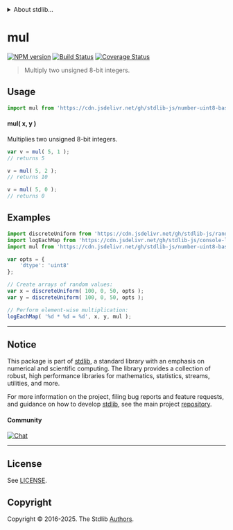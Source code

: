 <!--

@license Apache-2.0

Copyright (c) 2025 The Stdlib Authors.

Licensed under the Apache License, Version 2.0 (the "License");
you may not use this file except in compliance with the License.
You may obtain a copy of the License at

   http://www.apache.org/licenses/LICENSE-2.0

Unless required by applicable law or agreed to in writing, software
distributed under the License is distributed on an "AS IS" BASIS,
WITHOUT WARRANTIES OR CONDITIONS OF ANY KIND, either express or implied.
See the License for the specific language governing permissions and
limitations under the License.

-->


<details>
  <summary>
    About stdlib...
  </summary>
  <p>We believe in a future in which the web is a preferred environment for numerical computation. To help realize this future, we've built stdlib. stdlib is a standard library, with an emphasis on numerical and scientific computation, written in JavaScript (and C) for execution in browsers and in Node.js.</p>
  <p>The library is fully decomposable, being architected in such a way that you can swap out and mix and match APIs and functionality to cater to your exact preferences and use cases.</p>
  <p>When you use stdlib, you can be absolutely certain that you are using the most thorough, rigorous, well-written, studied, documented, tested, measured, and high-quality code out there.</p>
  <p>To join us in bringing numerical computing to the web, get started by checking us out on <a href="https://github.com/stdlib-js/stdlib">GitHub</a>, and please consider <a href="https://opencollective.com/stdlib">financially supporting stdlib</a>. We greatly appreciate your continued support!</p>
</details>

# mul

[![NPM version][npm-image]][npm-url] [![Build Status][test-image]][test-url] [![Coverage Status][coverage-image]][coverage-url] <!-- [![dependencies][dependencies-image]][dependencies-url] -->

> Multiply two unsigned 8-bit integers.

<!-- Section to include introductory text. Make sure to keep an empty line after the intro `section` element and another before the `/section` close. -->

<section class="intro">

</section>

<!-- /.intro -->

<!-- Package usage documentation. -->



<section class="usage">

## Usage

```javascript
import mul from 'https://cdn.jsdelivr.net/gh/stdlib-js/number-uint8-base-mul@deno/mod.js';
```

#### mul( x, y )

Multiplies two unsigned 8-bit integers.

```javascript
var v = mul( 5, 1 );
// returns 5

v = mul( 5, 2 );
// returns 10

v = mul( 5, 0 );
// returns 0
```

</section>

<!-- /.usage -->

<!-- Package usage notes. Make sure to keep an empty line after the `section` element and another before the `/section` close. -->

<section class="notes">

</section>

<!-- /.notes -->

<!-- Package usage examples. -->

<section class="examples">

## Examples

<!-- eslint no-undef: "error" -->

```javascript
import discreteUniform from 'https://cdn.jsdelivr.net/gh/stdlib-js/random-array-discrete-uniform@deno/mod.js';
import logEachMap from 'https://cdn.jsdelivr.net/gh/stdlib-js/console-log-each-map@deno/mod.js';
import mul from 'https://cdn.jsdelivr.net/gh/stdlib-js/number-uint8-base-mul@deno/mod.js';

var opts = {
    'dtype': 'uint8'
};

// Create arrays of random values:
var x = discreteUniform( 100, 0, 50, opts );
var y = discreteUniform( 100, 0, 50, opts );

// Perform element-wise multiplication:
logEachMap( '%d * %d = %d', x, y, mul );
```

</section>

<!-- /.examples -->

<!-- C interface documentation. -->



<!-- Section for related `stdlib` packages. Do not manually edit this section, as it is automatically populated. -->

<section class="related">

</section>

<!-- /.related -->

<!-- Section for all links. Make sure to keep an empty line after the `section` element and another before the `/section` close. -->


<section class="main-repo" >

* * *

## Notice

This package is part of [stdlib][stdlib], a standard library with an emphasis on numerical and scientific computing. The library provides a collection of robust, high performance libraries for mathematics, statistics, streams, utilities, and more.

For more information on the project, filing bug reports and feature requests, and guidance on how to develop [stdlib][stdlib], see the main project [repository][stdlib].

#### Community

[![Chat][chat-image]][chat-url]

---

## License

See [LICENSE][stdlib-license].


## Copyright

Copyright &copy; 2016-2025. The Stdlib [Authors][stdlib-authors].

</section>

<!-- /.stdlib -->

<!-- Section for all links. Make sure to keep an empty line after the `section` element and another before the `/section` close. -->

<section class="links">

[npm-image]: http://img.shields.io/npm/v/@stdlib/number-uint8-base-mul.svg
[npm-url]: https://npmjs.org/package/@stdlib/number-uint8-base-mul

[test-image]: https://github.com/stdlib-js/number-uint8-base-mul/actions/workflows/test.yml/badge.svg?branch=main
[test-url]: https://github.com/stdlib-js/number-uint8-base-mul/actions/workflows/test.yml?query=branch:main

[coverage-image]: https://img.shields.io/codecov/c/github/stdlib-js/number-uint8-base-mul/main.svg
[coverage-url]: https://codecov.io/github/stdlib-js/number-uint8-base-mul?branch=main

<!--

[dependencies-image]: https://img.shields.io/david/stdlib-js/number-uint8-base-mul.svg
[dependencies-url]: https://david-dm.org/stdlib-js/number-uint8-base-mul/main

-->

[chat-image]: https://img.shields.io/gitter/room/stdlib-js/stdlib.svg
[chat-url]: https://app.gitter.im/#/room/#stdlib-js_stdlib:gitter.im

[stdlib]: https://github.com/stdlib-js/stdlib

[stdlib-authors]: https://github.com/stdlib-js/stdlib/graphs/contributors

[umd]: https://github.com/umdjs/umd
[es-module]: https://developer.mozilla.org/en-US/docs/Web/JavaScript/Guide/Modules

[deno-url]: https://github.com/stdlib-js/number-uint8-base-mul/tree/deno
[deno-readme]: https://github.com/stdlib-js/number-uint8-base-mul/blob/deno/README.md
[umd-url]: https://github.com/stdlib-js/number-uint8-base-mul/tree/umd
[umd-readme]: https://github.com/stdlib-js/number-uint8-base-mul/blob/umd/README.md
[esm-url]: https://github.com/stdlib-js/number-uint8-base-mul/tree/esm
[esm-readme]: https://github.com/stdlib-js/number-uint8-base-mul/blob/esm/README.md
[branches-url]: https://github.com/stdlib-js/number-uint8-base-mul/blob/main/branches.md

[stdlib-license]: https://raw.githubusercontent.com/stdlib-js/number-uint8-base-mul/main/LICENSE

</section>

<!-- /.links -->
